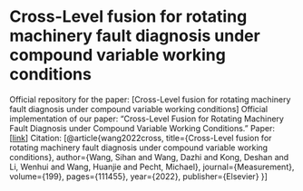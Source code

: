 # Cross-Level fusion for rotating machinery fault diagnosis under compound variable working conditions
Official repository for the paper: [Cross-Level fusion for rotating machinery fault diagnosis under compound variable working conditions]
Official implementation of our paper: “Cross-Level Fusion for Rotating Machinery Fault Diagnosis under Compound Variable Working Conditions.”
Paper: [[link](https://www.sciencedirect.com/science/article/abs/pii/S0263224122006820)]
Citation: [@article{wang2022cross,
  title={Cross-Level fusion for rotating machinery fault diagnosis under compound variable working conditions},
  author={Wang, Sihan and Wang, Dazhi and Kong, Deshan and Li, Wenhui and Wang, Huanjie and Pecht, Michael},
  journal={Measurement},
  volume={199},
  pages={111455},
  year={2022},
  publisher={Elsevier}
}]

